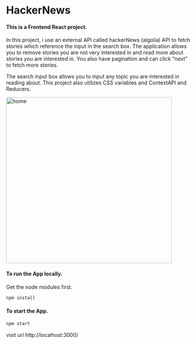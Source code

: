 # HackerNews
#### This is a Frontend React project.
In this project, i use an external API called hackerNews (algolia) API to fetch stories which reference the input in the search box. 
The application allows you to remove stories you are not very interested in and read more about stories you are interested in. 
You also have pagination and can click “next” to fetch more stories. 

The search input box allows you to input any topic you are interested in reading about. 
This project also utilizes CSS variables and ContextAPI and Reducers. 

<img width="450" alt="home" src="https://user-images.githubusercontent.com/90734558/180857705-20f75741-e2c4-4ef7-b9e3-3714333098a5.png">

#### To run the App locally.
Get the node modules first. 
```sh
npm install
```
#### To start the App.
```sh
npm start
```
visit url http://localhost:3000/
